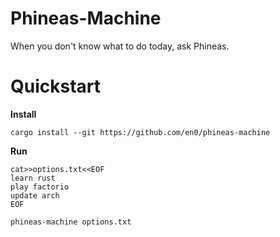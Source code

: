 # Phineas-Machine

When you don't know what to do today, ask Phineas.

# Quickstart

__Install__

```
cargo install --git https://github.com/en0/phineas-machine
```

__Run__

```
cat>>options.txt<<EOF
learn rust
play factorio
update arch
EOF

phineas-machine options.txt
```


